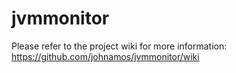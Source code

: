 jvmmonitor
==========

Please refer to the project wiki for more information:  https://github.com/johnamos/jvmmonitor/wiki
